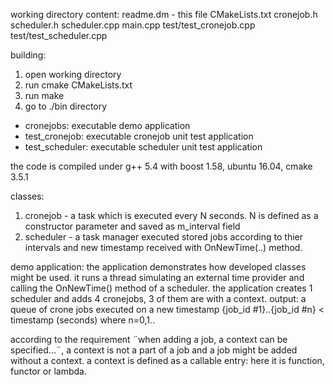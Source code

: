 working directory content:
 readme.dm - this file
 CMakeLists.txt
 cronejob.h
 scheduler.h
 scheduler.cpp
 main.cpp
 test/test_cronejob.cpp
 test/test_scheduler.cpp


building:
1. open working directory
2. run cmake CMakeLists.txt
3. run make
5. go to ./bin directory
  - cronejobs: executable demo application
  - test_cronejob: executable cronejob unit test application
  - test_scheduler: executable scheduler unit test application

the code is compiled under g++ 5.4 with boost 1.58, ubuntu 16.04, cmake 3.5.1

classes:
1. cronejob - a task which is executed every N seconds. N is defined 
as a constructor parameter and saved as m_interval field
2. scheduler - a task manager executed stored jobs according to thier 
intervals and new timestamp received with OnNewTime(..) method.

demo application:
the application demonstrates how developed classes might be used. it runs 
a thread simulating an external time provider and calling the OnNewTime() 
method of a scheduler. the application creates 1 scheduler and adds 4 cronejobs, 
3 of them are with a context. 
output:
 a queue of crone jobs executed on a new timestamp
 {job_id #1}..{job_id #n} < timestamp (seconds)
 where n=0,1.. 

according to the requirement ¨when adding a job, a context can be specified...¨, 
a context is not a part of a job and a job might be added without a context. 
a context is defined as a callable entry: here it is function, functor or lambda.

